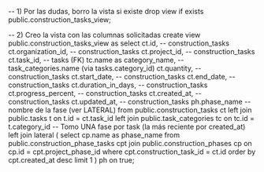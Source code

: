 -- 1) Por las dudas, borro la vista si existe
drop view if exists public.construction_tasks_view;

-- 2) Creo la vista con las columnas solicitadas
create view public.construction_tasks_view as
select
  ct.id,                                   -- construction_tasks
  ct.organization_id,                      -- construction_tasks
  ct.project_id,                           -- construction_tasks
  ct.task_id,                              -- tasks (FK)
  tc.name as category_name,                -- task_categories.name (via tasks.category_id)
  ct.quantity,                             -- construction_tasks
  ct.start_date,                           -- construction_tasks
  ct.end_date,                             -- construction_tasks
  ct.duration_in_days,                     -- construction_tasks
  ct.progress_percent,                     -- construction_tasks
  ct.created_at,                           -- construction_tasks
  ct.updated_at,                           -- construction_tasks
  ph.phase_name                            -- nombre de la fase (ver LATERAL)
from public.construction_tasks ct
left join public.tasks t
  on t.id = ct.task_id
left join public.task_categories tc
  on tc.id = t.category_id
-- Tomo UNA fase por task (la más reciente por created_at)
left join lateral (
  select cp.name as phase_name
  from public.construction_phase_tasks cpt
  join public.construction_phases cp
    on cp.id = cpt.project_phase_id
  where cpt.construction_task_id = ct.id
  order by cpt.created_at desc
  limit 1
) ph on true;
